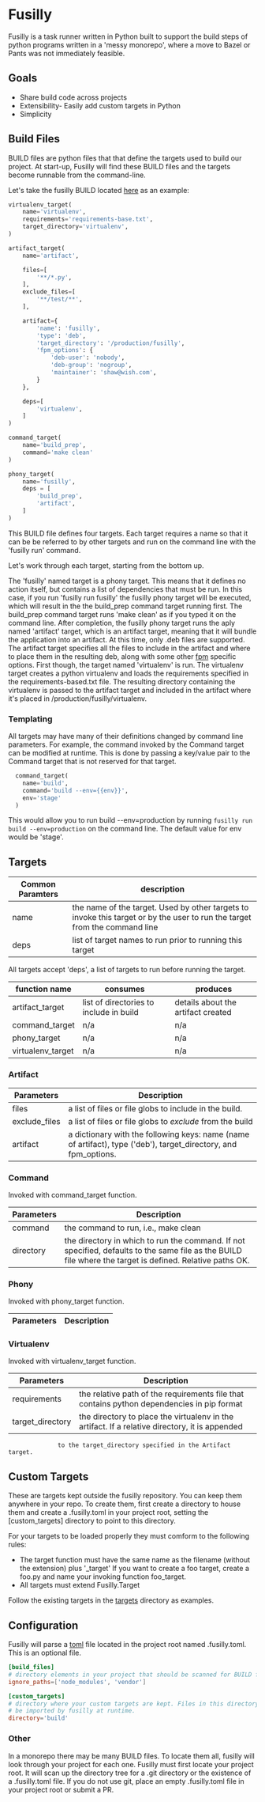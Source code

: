 # Fusilly

Fusilly is a task runner written in Python built to support the build
steps of python programs written in a 'messy monorepo', where a move to
Bazel or Pants was not immediately feasible.

## Goals

  * Share build code across projects
  * Extensibility- Easily add custom targets in Python
  * Simplicity

## Build Files

BUILD files are python files that that define the targets used to build
our project. At start-up, Fusilly will find these BUILD files and the
targets become runnable from the command-line.

Let's take the fusilly BUILD located [here](https://github.com/svrana/fusilly/blob/master/BUILD)
as an example:

```python
virtualenv_target(
    name='virtualenv',
    requirements='requirements-base.txt',
    target_directory='virtualenv',
)

artifact_target(
    name='artifact',

    files=[
        '**/*.py',
    ],
    exclude_files=[
        '**/test/**',
    ],

    artifact={
        'name': 'fusilly',
        'type': 'deb',
        'target_directory': '/production/fusilly',
        'fpm_options': {
            'deb-user': 'nobody',
            'deb-group': 'nogroup',
            'maintainer': 'shaw@wish.com',
        }
    },

    deps=[
        'virtualenv',
    ]
)

command_target(
    name='build_prep',
    command='make clean'
)

phony_target(
    name='fusilly',
    deps = [
        'build_prep',
        'artifact',
    ]
)
```

This BUILD file defines four targets. Each target requires a name so that it
can be be referred to by other targets and run on the command line with the
'fusilly run' command.

Let's work through each target, starting from the bottom up.

The 'fusilly' named target is a phony target. This means that it defines no
action itself, but contains a list of dependencies that must be run. In this
case, if you run 'fusilly run fusilly' the fusilly phony target will be
executed, which will result in the the build_prep command target running first.
The build_prep command target runs 'make clean' as if you typed it on the
command line. After completion, the fusilly phony target runs the aply named
'artifact' target, which is an artifact target, meaning that it will bundle the
application into an artifact. At this time, only .deb files are supported. The
artifact target specifies all the files to include in the artifact and where to
place them in the resulting deb, along with some other
[fpm](https://github.com/jordansissel/fpm) specific options. First though, the
target named 'virtualenv' is run. The virtualenv target creates a python
virtualenv and loads the requirements specified in the requirements-based.txt
file. The resulting directory containing the virtualenv is passed to the
artifact target and included in the artifact where it's placed in
/production/fusilly/virtualenv.

### Templating

All targets may have many of their definitions changed by command line
parameters. For example, the command invoked by the Command target can be
modified at runtime. This is done by passing a key/value pair to the Command
target that is not reserved for that target.

```python
  command_target(
    name='build',
    command='build --env={{env}}',
    env='stage'
  )
```

This would allow you to run build --env=production by running `fusilly run
build --env=production` on the command line. The default value for env would be
'stage'.


## Targets

Common Paramters | description
-----------------|----------------
name | the name of the target. Used by other targets to invoke this target or by the user to run the target from the command line
deps | list of target names to run prior to running this target

All targets accept 'deps', a list of targets to run before running the target.

function name     | consumes           | produces
------------------|--------------------|--------------------
artifact_target   | list of directories to include in build | details about the artifact created |
command_target    | n/a              | n/a
phony_target      | n/a              | n/a
virtualenv_target | n/a              | n/a


### Artifact

Parameters | Description
-----------|--------
files   | a list of files or file globs to include in the build.
exclude_files | a list of files or file globs to *exclude* from the build
artifact | a dictionary with the following keys: name (name of artifact), type ('deb'), target_directory, and fpm_options.

### Command

Invoked with command_target function.

Parameters | Description
-----------|--------
command    | the command to run, i.e., make clean
directory  | the directory in which to run the command. If not specified, defaults to the same file as the BUILD file where the target is defined. Relative paths OK.

### Phony

Invoked with phony_target function.

Parameters | Description
----------|------------


### Virtualenv

Invoked with virtualenv_target function.

Parameters | Description
-----------|--------
requirements | the relative path of the requirements file that contains python dependencies in pip format
target_directory | the directory to place the virtualenv in the artifact. If a relative directory, it is appended
                  to the target_directory specified in the Artifact target.

## Custom Targets

These are targets kept outside the fusilly repository. You can keep them
anywhere in your repo.  To create them, first create a directory to house them
and create a .fusilly.toml in your project root, setting the [custom_targets]
directory to point to this directory.

For your targets to be loaded properly they must comform to the following rules:
  * The target function must have the same name as the filename (without the extension) plus '_target'
  If you want to create a foo target, create a foo.py and name your invoking function foo_target.
  * All targets must extend Fusilly.Target

Follow the existing targets in the [targets](https://github.com/svrana/fusilly/tree/master/targets/targets/) directory as examples.


## Configuration

Fusilly will parse a [toml](https://github.com/toml-lang/toml) file located in
the project root named .fusilly.toml. This is an optional file.

```toml
[build_files]
# directory elements in your project that should be scanned for BUILD files.
ignore_paths=['node_modules', 'vendor']

[custom_targets]
# directory where your custom targets are kept. Files in this directory will
# be imported by fusilly at runtime.
directory='build'
```

### Other

In a monorepo there may be many BUILD files. To locate them all, fusilly will
look through your project for each one. Fusilly must first locate your project
root. It will scan up the directory tree for a .git directory or the existence
of a .fusilly.toml file. If you do not use git, place an empty .fusilly.toml file
in your project root or submit a PR.
